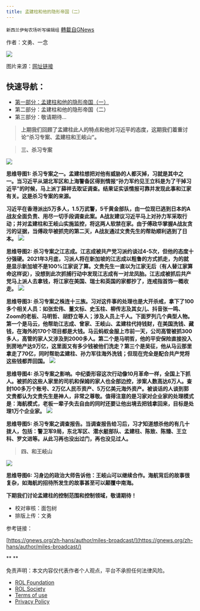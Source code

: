 ```yaml
---
title: 孟建柱和他的隐形帝国（二）
---
```

`新西兰伊甸农场听写编辑组` [轉載自GNews](https://gnews.org/zh-hans/1862506/)

作者：文勇、一念

![](https://assets.gnews.org/wp-content/uploads/2022/01/image-1158.png)

图片来源：[网址链接](https://i.epochtimes.com/assets/uploads/2021/05/id12969016-1ed618398a79edf038e2ebe94caecab3-450x300.jpg)


## 快速导航：

- [第一部分：孟建柱和他的隐形帝国（一）](https://gnews.org/zh-hans/1846904/)
- 第二部分：孟建柱和他的隐形帝国（二）
- 第三部分：敬请期待…






> **上期我们回顾了孟建柱此人的特点和他对习近平的态度，这期我们着重讨论“杀习专案、孟建柱和王岐山”。**



> **三、杀习专案**

![](https://assets.gnews.org/wp-content/uploads/2022/01/杀习专案.png)


**思维导图1: 杀习专案之一。孟建柱想把对他有威胁的人都灭掉，习就是其中之一。当习近平从湖北军区和上海警备区得到情报“孙力军约见王立科是为了干掉习近平”的时候，马上派丁薛祥去取证调查。结果证实该情报可靠并发现此事和江家有关。这是杀习专案的来源。**

**习近平在香港派出5万多人，1.5万武警，5千黄金部队，由一位现已逃到日本的A战友全面负责、用尽一切手段调查此案。A战友建议习近平马上对孙力军采取行动；并对孟建柱和王岐山实施监控，将这两人软禁在家。由于傅政华掌握A战友贪污的证据，当傅政华被抓完的第二天，A战友通过文贵先生的帮助顺利逃到了日本。**
![](https://assets.gnews.org/wp-content/uploads/2022/01/江志成.png)


**思维导图2: 杀习专案之江志成。江志成被共产党习派约谈过4-5次，但他的态度十分强硬。2021年3月底，习派人将在新加坡的江志成以粗鲁的方式抓走，为的就是显示新加坡不是100%江家说了算。文贵先生一直以为江家无后（有人替江家算命这样说），没想到此次抓捕行动中发现江志成有一对龙凤胎。江志成被抓后共产党马上派人去拿钱，将江家在美国、瑞士和英国的家都抄了，连戒指首饰一概收走。**
![](https://assets.gnews.org/wp-content/uploads/2022/01/株连十三族.png)


**思维导图3: 杀习专案之株连十三族。习对这件事的处理也是大开杀戒，拿下了100多个相关人员：如张宏伟、董文标、史玉柱、柳传志及其女儿、抖音张一鸣、Zoom的老板、马明哲、胡舒立等人；涉及人员上千人。下面罗列几个典型人物。第一个是马云，他帮助江志成、曾家、王岐山、孟建柱代持钱财，在美国洗钱、藏钱，在海外的170个项目都是大钱。马云蚂蚁金服上市前一天，公司高管被抓300多人，高管的家人又涉及到2000多人。第二个是马明哲，他的平安保险直接投入到房地产达9万亿，这里面又有多少钱被他们洗走？第三个是吴征，他从马云那里拿走了70亿，同时帮助孟建柱、孙力军往海外洗钱；但现在完全是配合共产党将这些钱都弄回国。**
![](https://assets.gnews.org/wp-content/uploads/2022/01/影响.png)


**思维导图4: 杀习专案之影响。中纪委形容这次行动像10月革命一样，全国上下抓人。被抓的这些人家里的司机和保姆的家人也全部边控，涉案人数高达6万人。查封100多万个账号、2万亿人民币资产、5万亿美元海外资产。被谈话的人谈到郭文贵都认为文贵先生是神人，非常之尊敬。值得注意的是习家对企业家的处理模式是：海航模式，老板一辈子失去自由的同时还要让他出境去把钱拿回来，目标是处理1万个企业家。**
![](https://assets.gnews.org/wp-content/uploads/2022/01/调查报告.png)


**思维导图5: 杀习专案之调查报告。当调查报告给习后，习才知道想杀他的有几十拨人，包括：警卫军9局，东北军区、潜水艇部队、孟建柱、陈致、陈臻、王立科、罗文进等。从此习再也没出过门，再也没见过人。**


> **四、和王岐山**

![](https://assets.gnews.org/wp-content/uploads/2022/01/和王岐山.png)


**思维导图6: 习身边的政治大师告诉他：王岐山可以继续合作。海航背后的故事很复杂，如海航的招待所发生的故事甚至可以颠覆中南海。**

**下期我们讨论孟建柱的控制范围和控制领域，敬请期待！**

- 校对审核：面包树
- 排版上传：文勇


参考链接：

[https://gnews.org/zh-hans/author/miles-broadcast/](https://gnews.org/zh-hans/author/miles-broadcast/)

**
**

 

免责声明：本文内容仅代表作者个人观点，平台不承担任何法律风险。

- [ROL Foundation](https://rolfoundation.org/)
- [ROL Society](https://rolsociety.org/)
- [Terms of use](https://gnews.org/terms-of-use-3/)
- [Privacy Policy](https://gnews.org/privacy-policy/)
